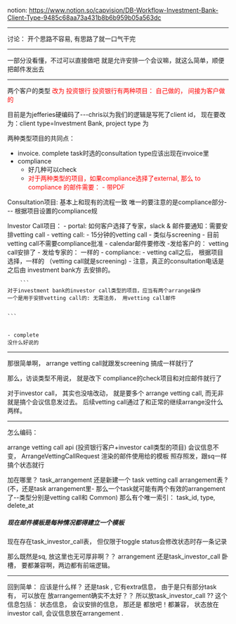 notion: 
https://www.notion.so/capvision/DB-Workflow-Investment-Bank-Client-Type-9485c68aa73a431b8b6b959b05a563dc

---
讨论：
开个思路不容易, 有思路了就一口气干完



---


一部分没看懂，不过可以直接做吧
就是允许安排一个会议嘛，就这么简单，顺便把邮件发出去


---

两个客户的类型<font color="#ff0000"> 改为 投资银行</font>
<font color="#ff0000">投资银行有两种项目： 自己做的， 间接为客户做的</font>


目前是为jefferies硬编码了---chris以为我们的逻辑是写死了client id，
现在要改为：client type=Investment Bank, project type 为

两种类型项目的共同点：
- invoice.
	complete task时选的consultation type应该出现在invoice里
- compliance
	- 好几种可以check
	- <font color="#ff0000">对于两种类型的项目，如果compliance选择了external, 那么 to compliance 的邮件需要：</font>
<font color="#ff0000">		- 带PDF</font>


Consultation项目:
	基本上和现有的流程一致
	唯一的要注意的是compliance部分--- 根据项目设置的compliance规

Investor Call项目：
	- portal: 如何客户选择了专家，slack & 邮件要通知：需要安排vetting call
	- vetting call:
		- 15分钟的vetting call - 类似与screening
			- 目前vetting call不需要compliance批准
			- calendar邮件要修改
				-发给客户的：  vetting call安排了
				- 发给专家的： 一样的
    - compliance: 
	    - vetting call之后， 根据项目选择，一样的 （vetting call就是screening)
	    - 注意，真正的consultation电话是之后由 investment bank方 去安排的。

		```
	对于investment bank的investor call类型的项目，应当有两个arrange操作
	一个是用于安排vetting call的: 无需法务， 用vetting call邮件
	
	
	```


    - complete
    没什么好说的

---


那很简单啊，
arrange vetting call就跟发screening 搞成一样就行了

那么，访谈类型不用说， 就是改下 compliance的check项目和对应邮件就行了

对于investor call， 其实也没啥改动， 就是要多个 arrange vetting call, 而无非就是搞个会议信息发过去。 后续vetting call通过了和正常的继续arrange没什么两样。

---

怎么编码：

arrange vetting call api (投资银行客户+investor call类型的项目)
会议信息不变， ArrangeVettingCallRequest
渲染的邮件使用给的模板
照存照发，跟sq一样搞个状态就行

加在哪里？ task_arrangement 还是新建一个 task vetting call arrangement表 ? (不，还是task arrangement里- 那么一个task就可能有两个有效的arrangement了--类型分别是vetting call和 Common)
那么有个唯一索引： task_id, type, delete_at


##### 现在邮件模板是每种情况都得建立一个模板

现在存在task_investor_call表， 但仅限于toggle status会修改状态时存一条记录

那么既然是sq, 放这里也无可厚非啊？？ arrangement 还是task_investor_call
卧槽， 要都兼容啊，两边都有前端逻辑。

---

回到简单： 应该是什么样？
还是task , 它有extra信息， 
由于是只有部分task有， 可以放在 
放arrangement确实不太好？？ 所以放task_investor_call ??
这个信息包括： 状态信息， 会议安排的信息， 那还是 都放吧！都兼容， 
状态放在investor call, 会议信息放在arrangement . 